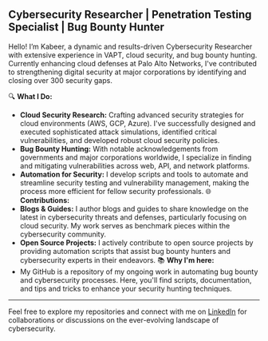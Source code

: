 ## Cybersecurity Researcher | Penetration Testing Specialist | Bug Bounty Hunter
Hello! I’m Kabeer, a dynamic and results-driven Cybersecurity Researcher with extensive experience in VAPT, cloud security, and bug bounty hunting. Currently enhancing cloud defenses at Palo Alto Networks, I've contributed to strengthening digital security at major corporations by identifying and closing over 300 security gaps.

🔍 **What I Do:**
- **Cloud Security Research:** Crafting advanced security strategies for cloud environments (AWS, GCP, Azure). I've successfully designed and executed sophisticated attack simulations, identified critical vulnerabilities, and developed robust cloud security policies.
- **Bug Bounty Hunting:** With notable acknowledgements from governments and major corporations worldwide, I specialize in finding and mitigating vulnerabilities across web, API, and network platforms.
- **Automation for Security:** I develop scripts and tools to automate and streamline security testing and vulnerability management, making the process more efficient for fellow security professionals.
🌐 **Contributions:**
- **Blogs & Guides:** I author blogs and guides to share knowledge on the latest in cybersecurity threats and defenses, particularly focusing on cloud security. My work serves as benchmark pieces within the cybersecurity community.
- **Open Source Projects:** I actively contribute to open source projects by providing automation scripts that assist bug bounty hunters and cybersecurity experts in their endeavors.
📚 **Why I'm here:**
- My GitHub is a repository of my ongoing work in automating bug bounty and cybersecurity processes. Here, you'll find scripts, documentation, and tips and tricks to enhance your security hunting techniques.
---
Feel free to explore my repositories and connect with me on [LinkedIn](linkedin.com/in/kabeersaxena) for collaborations or discussions on the ever-evolving landscape of cybersecurity.

